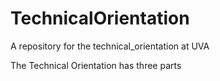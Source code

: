 # TechnicalOrientation
A repository for the technical_orientation at UVA

The Technical Orientation has three parts 
